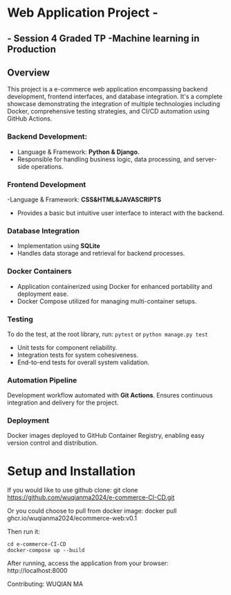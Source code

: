 # Web Application Project -
## - Session 4 Graded TP -Machine learning in Production
## Overview
This project is a e-commerce web application encompassing backend development, frontend interfaces, and database integration. It's a complete showcase demonstrating the integration of multiple technologies including Docker, comprehensive testing strategies, and CI/CD automation using GitHub Actions.

### Backend Development: 
- Language & Framework: **Python & Django.**
- Responsible for handling business logic, data processing, and server-side operations.

### Frontend Development
-Language & Framework: **CSS&HTML&JAVASCRIPTS**
- Provides a basic but intuitive user interface to interact with the backend.

### Database Integration
- Implementation using **SQLite** 
- Handles data storage and retrieval for backend processes.

### Docker Containers
- Application containerized using Docker for enhanced portability and deployment ease.
- Docker Compose utilized for managing multi-container setups.

### Testing
To do the test, at the root library, run:
    ```pytest```
or
    ```python manage.py test```

- Unit tests for component reliability.
- Integration tests for system cohesiveness.
- End-to-end tests for overall system validation.

### Automation Pipeline

Development workflow automated with **Git Actions**.
Ensures continuous integration and delivery for the project.

### Deployment

Docker images deployed to GitHub Container Registry, enabling easy version control and distribution.


# Setup and Installation
If you would like to use github clone:
    git clone https://github.com/wuqianma2024/e-commerce-CI-CD.git

Or you could choose to pull from docker image:
    docker pull ghcr.io/wuqianma2024/ecommerce-web:v0.1

Then run it:

    cd e-commerce-CI-CD
    docker-compose up --build

After running, access the application from your browser:
    http://localhost:8000






Contributing: WUQIAN MA
